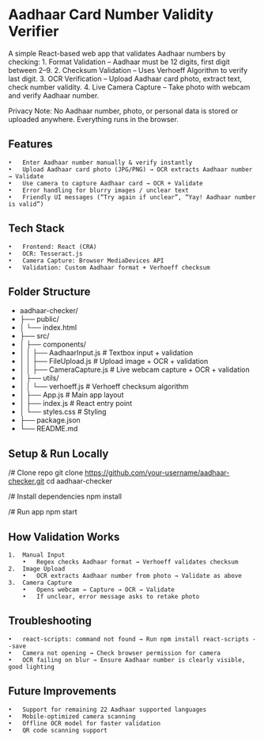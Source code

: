 # Aadhaar Card Number Validity Verifier

A simple React-based web app that validates Aadhaar numbers by checking:
	1.	Format Validation – Aadhaar must be 12 digits, first digit between 2–9.
	2.	Checksum Validation – Uses Verhoeff Algorithm to verify last digit.
	3.	OCR Verification – Upload Aadhaar card photo, extract text, check number validity.
	4.	Live Camera Capture – Take photo with webcam and verify Aadhaar number.

Privacy Note: No Aadhaar number, photo, or personal data is stored or uploaded anywhere. Everything runs in the browser.


## Features

	•	Enter Aadhaar number manually & verify instantly
	•	Upload Aadhaar card photo (JPG/PNG) → OCR extracts Aadhaar number → Validate
	•	Use camera to capture Aadhaar card → OCR + Validate
	•	Error handling for blurry images / unclear text
	•	Friendly UI messages (“Try again if unclear”, “Yay! Aadhaar number is valid”)


## Tech Stack

	•	Frontend: React (CRA)
	•	OCR: Tesseract.js
	•	Camera Capture: Browser MediaDevices API
	•	Validation: Custom Aadhaar format + Verhoeff checksum


## Folder Structure

- aadhaar-checker/
- ├── public/
- │   └── index.html
- ├── src/
- │   ├── components/
- │   │   ├── AadhaarInput.js       # Textbox input + validation
- │   │   ├── FileUpload.js         # Upload image + OCR + validation
- │   │   ├── CameraCapture.js      # Live webcam capture + OCR + validation
- │   ├── utils/
- │   │   └── verhoeff.js           # Verhoeff checksum algorithm
- │   ├── App.js                    # Main app layout
- │   ├── index.js                  # React entry point
- │   └── styles.css                # Styling
- ├── package.json
- └── README.md


## Setup & Run Locally

/# Clone repo
git clone https://github.com/your-username/aadhaar-checker.git
cd aadhaar-checker

/# Install dependencies
npm install

/# Run app
npm start


## How Validation Works

	1.	Manual Input
	    •	Regex checks Aadhaar format → Verhoeff validates checksum
	2.	Image Upload
	    •	OCR extracts Aadhaar number from photo → Validate as above
	3.	Camera Capture
	    •	Opens webcam → Capture → OCR → Validate
	    •	If unclear, error message asks to retake photo


## Troubleshooting

	•	react-scripts: command not found → Run npm install react-scripts --save
	•	Camera not opening → Check browser permission for camera
	•	OCR failing on blur → Ensure Aadhaar number is clearly visible, good lighting


## Future Improvements

	•	Support for remaining 22 Aadhaar supported languages
    •	Mobile-optimized camera scanning
	•	Offline OCR model for faster validation
	•	QR code scanning support
